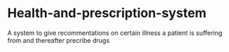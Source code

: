# Health-and-prescription-system
A system to give recommentations on certain illness a patient is suffering from and thereafter precribe drugs
